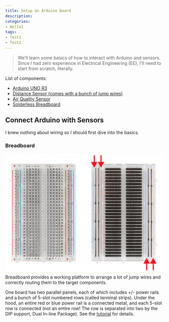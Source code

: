 ```yaml
---
title: Setup an Arduino board
description:
categories:
- Hello1
tags:
- Test1
- Test2
---
```


> We'll learn some basics of how to interact with Arduino and sensors. Since I had zero experience in Electrical Engineering (EE), I'll need to start from scratch, literally.

List of components:
* [Arduino UNO R3](https://www.amazon.com/gp/product/B01EWOE0UU/ref=ox_sc_act_title_8?smid=A2WWHQ25ENKVJ1&psc=1)
* [Distance Sensor (comes with a bunch of jump wires)](https://www.amazon.com/gp/product/B01COSN7O6/ref=ox_sc_act_title_6?smid=A2WWHQ25ENKVJ1&psc=1)
* [Air Quality Sensor](https://www.amazon.com/gp/product/B00LSG5IZ2/ref=ox_sc_act_title_3?smid=A30QSGOJR8LMXA&psc=1)
* [Solderless Breadboard](https://www.amazon.com/EL-CP-003-Breadboard-Solderless-Distribution-Connecting/dp/B01EV6LJ7G/ref=sr_1_2_sspa?ie=UTF8&qid=1541881834&sr=8-2-spons&keywords=breadboard&psc=1)

## Connect Arduino with Sensors
I knew nothing about wiring so I should first dive into the basics.

### Breadboard
![breadboard](./breadboard.jpg)
Breadboard provides a working platform to arrange a lot of jump wires and correctly routing them to the target components.

One board has two parallel panels, each of which includes +/- power rails and a bunch of 5-slot numbered rows (called terminal strips). Under the hood, an entire red or blue power rail is a connected metal, and each 5-slot row is connected (not an entire row! The row is separated into two by the DIP support, Dual In-line Package). See the [tutorial](https://learn.sparkfun.com/tutorials/how-to-use-a-breadboard/all) for details.
